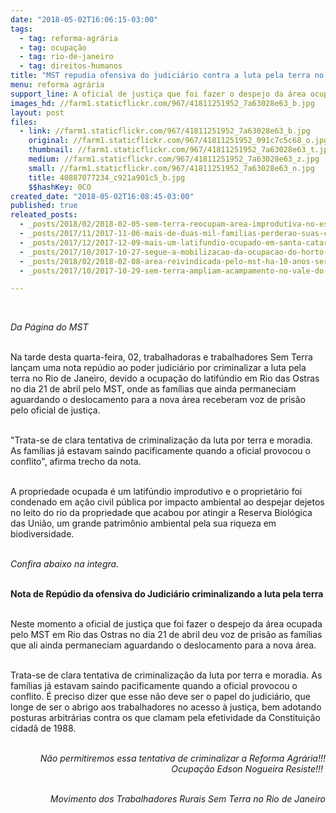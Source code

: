```yaml
---
date: "2018-05-02T16:06:15-03:00"
tags:
  - tag: reforma-agrária
  - tag: ocupação
  - tag: rio-de-janeiro
  - tag: direitos-humanos
title: "MST repudia ofensiva do judiciário contra a luta pela terra no RJ "
menu: reforma agrária
support_line: A oficial de justiça que foi fazer o despejo da área ocupada pelo MST em Rio das Ostras no dia 21 de abril deu voz de prisão as famílias que ali ainda permaneciam aguardando o deslocamento para a nova área
images_hd: //farm1.staticflickr.com/967/41811251952_7a63028e63_b.jpg
layout: post
files:
  - link: //farm1.staticflickr.com/967/41811251952_7a63028e63_b.jpg
    original: //farm1.staticflickr.com/967/41811251952_091c7c5c68_o.jpg
    thumbnail: //farm1.staticflickr.com/967/41811251952_7a63028e63_t.jpg
    medium: //farm1.staticflickr.com/967/41811251952_7a63028e63_z.jpg
    small: //farm1.staticflickr.com/967/41811251952_7a63028e63_n.jpg
    title: 40887077234_c921a901c5_b.jpg
    $$hashKey: 0CO
created_date: "2018-05-02T16:08:45-03:00"
published: true
releated_posts:
  - _posts/2018/02/2018-02-05-sem-terra-reocupam-area-improdutiva-no-espirito-santo.md
  - _posts/2017/11/2017-11-06-mais-de-duas-mil-familias-perderao-suas-casas-e-plantacoes-no-para.md
  - _posts/2017/12/2017-12-09-mais-um-latifundio-ocupado-em-santa-catarina.md
  - _posts/2017/10/2017-10-27-segue-a-mobilizacao-da-ocupacao-do-horto-florestal-tatu-no-interior-de-sao-paulo.md
  - _posts/2018/02/2018-02-08-area-reivindicada-pelo-mst-ha-10-anos-sera-destinada-a-reforma-agraria-em-sp.md
  - _posts/2017/10/2017-10-29-sem-terra-ampliam-acampamento-no-vale-do-paraiba-em-sao-paulo.md

---
```

<p>&nbsp;</p>

<p><em>Da P&aacute;gina do MST&nbsp;</em></p>

<p><br />
Na tarde desta quarta-feira, 02, trabalhadoras e trabalhadores Sem Terra lan&ccedil;am uma nota rep&uacute;dio ao poder judici&aacute;rio por criminalizar a luta pela terra no Rio de Janeiro, devido a ocupa&ccedil;&atilde;o do latif&uacute;ndio em Rio das Ostras no dia 21 de abril pelo MST, onde as fam&iacute;lias que ainda permaneciam aguardando o deslocamento para a nova &aacute;rea receberam voz de pris&atilde;o pelo oficial de justi&ccedil;a.&nbsp;</p>

<p><br />
&quot;Trata-se de clara tentativa de criminaliza&ccedil;&atilde;o da luta por terra e moradia. As fam&iacute;lias j&aacute; estavam saindo pacificamente quando a oficial provocou o conflito&quot;, afirma trecho da nota.&nbsp;</p>

<p><br />
A propriedade ocupada &eacute; um latif&uacute;ndio improdutivo e o propriet&aacute;rio foi condenado em a&ccedil;&atilde;o civil p&uacute;blica por impacto ambiental ao despejar dejetos no leito do rio da propriedade que acabou por atingir a Reserva Biol&oacute;gica das Uni&atilde;o, um grande patrim&ocirc;nio ambiental pela sua riqueza em biodiversidade.</p>

<p><br />
<em>Confira abaixo na integra.&nbsp;</em></p>

<p><br />
<strong>Nota de Rep&uacute;dio da ofensiva do Judici&aacute;rio criminalizando a luta pela terra</strong></p>

<p><br />
Neste momento a oficial de justi&ccedil;a que foi fazer o despejo da &aacute;rea ocupada pelo MST em Rio das Ostras no dia 21 de abril deu voz de pris&atilde;o as fam&iacute;lias que ali ainda permaneciam aguardando o deslocamento para a nova &aacute;rea.&nbsp;</p>

<p><br />
Trata-se de clara tentativa de criminaliza&ccedil;&atilde;o da luta por terra e moradia. As fam&iacute;lias j&aacute; estavam saindo pacificamente quando a oficial provocou o conflito. &Eacute; preciso dizer que esse n&atilde;o deve ser o papel do judici&aacute;rio, que longe de ser o abrigo aos trabalhadores no acesso &agrave; justi&ccedil;a, bem adotando posturas arbitr&aacute;rias contra os que clamam pela efetividade da Constitui&ccedil;&atilde;o cidad&atilde; de 1988.</p>

<p style="text-align: right;"><br />
<em>N&atilde;o permitiremos essa tentativa de criminalizar a Reforma Agr&aacute;ria!!!<br />
Ocupa&ccedil;&atilde;o Edson Nogueira Resiste!!!&nbsp;</em></p>

<p style="text-align: right;"><br />
<em>Movimento dos Trabalhadores Rurais Sem Terra no Rio de Janeiro</em></p>

